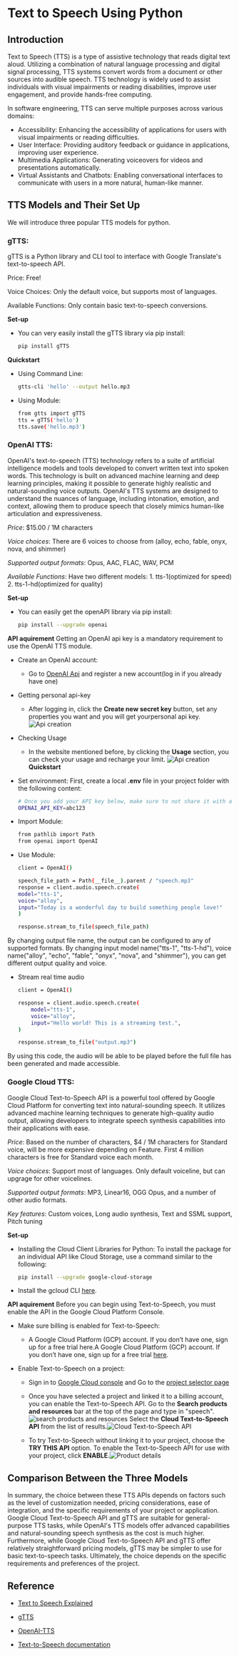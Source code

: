 # Text to Speech Using Python

## Introduction

Text to Speech (TTS) is a type of assistive technology that reads digital text aloud. Utilizing a combination of natural language processing and digital signal processing, TTS systems convert words from a document or other sources into audible speech. TTS technology is widely used to assist individuals with visual impairments or reading disabilities, improve user engagement, and provide hands-free computing.

In software engineering, TTS can serve multiple purposes across various domains:
- Accessibility: Enhancing the accessibility of applications for users with visual impairments or reading difficulties.
- User Interface: Providing auditory feedback or guidance in applications, improving user experience.
- Multimedia Applications: Generating voiceovers for videos and presentations automatically.
- Virtual Assistants and Chatbots: Enabling conversational interfaces to communicate with users in a more natural, human-like manner.

## TTS Models and Their Set Up

We will introduce three popular TTS models for python. 

### gTTS:

gTTS is a Python library and CLI tool to interface with Google Translate's text-to-speech API. 

Price: Free!

Voice Choices: Only the default voice, but supports most of languages.

Available Functions: Only contain basic text-to-speech conversions.

**Set-up**

- You can very easily install the gTTS library via pip install: 

    ```bash
    pip install gTTS
    ```

**Quickstart**

- Using Command Line:
    ```bash
    gtts-cli 'hello' --output hello.mp3
    ```

- Using Module:
    ```bash
    from gtts import gTTS
    tts = gTTS('hello')
    tts.save('hello.mp3')
    ```

### OpenAI TTS:


OpenAI's text-to-speech (TTS) technology refers to a suite of artificial intelligence models and tools developed to convert written text into spoken words. This technology is built on advanced machine learning and deep learning principles, making it possible to generate highly realistic and natural-sounding voice outputs. OpenAI's TTS systems are designed to understand the nuances of language, including intonation, emotion, and context, allowing them to produce speech that closely mimics human-like articulation and expressiveness.


*Price*: 	$15.00 / 1M characters

*Voice choices*: There are 6 voices to choose from (alloy, echo, fable, onyx, nova, and shimmer)

*Supported output formats*: Opus, AAC, FLAC, WAV, PCM

*Available Functions*: Have two different models: 1. tts-1(optimized for speed) 2. tts-1-hd(optimized for quality)


**Set-up**

- You can easily get the openAPI library via pip install: 

    ```bash
    pip install --upgrade openai
    ```

**API aquirement**
Getting an OpenAI api key is a mandatory requirement to use the OpenAI TTS module.
- Create an OpenAI account:
    - Go to [OpenAI Api](https://platform.openai.com/api-keys/) and register a new account(log in if you already have one)
- Getting personal api-key
    - After logging in, click the **Create new secret key** button, set any properties you want and you will get    yourpersonal api key.
    ![Api creation](Text_to_Speech_openAI_api.png)
- Checking Usage
    - In the website mentioned before, by clicking the **Usage** section, you can check your usage and recharge your limit.
    ![Api creation](Text_to_Speech_openAI_usage.png)
**Quickstart**

- Set environment:
First, create a local **.env** file in your project folder with the following content:
    ```bash
    # Once you add your API key below, make sure to not share it with anyone! The API key should remain private.
    OPENAI_API_KEY=abc123
    ```

- Import Module:
    ```bash
    from pathlib import Path
    from openai import OpenAI
    ```

- Use Module:
    ```bash
    client = OpenAI()

    speech_file_path = Path(__file__).parent / "speech.mp3"
    response = client.audio.speech.create(
    model="tts-1",
    voice="alloy",
    input="Today is a wonderful day to build something people love!"
    )

    response.stream_to_file(speech_file_path)
    ```
By changing output file name, the output can be configured to any of supported formats. By changing input model name("tts-1", "tts-1-hd"), voice name("alloy", "echo", "fable", "onyx", "nova", and "shimmer"), you can get different output quality and voice.

- Stream real time audio
    ```bash
    client = OpenAI()

    response = client.audio.speech.create(
        model="tts-1",
        voice="alloy",
        input="Hello world! This is a streaming test.",
    )

    response.stream_to_file("output.mp3")
    ```
By using this code, the audio will be able to be played before the full file has been generated and made accessible.



### Google Cloud TTS:

Google Cloud Text-to-Speech API is a powerful tool offered by Google Cloud Platform for converting text into natural-sounding speech. It utilizes advanced machine learning techniques to generate high-quality audio output, allowing developers to integrate speech synthesis capabilities into their applications with ease.


*Price*: Based on the number of characters, $4 / 1M characters for Standard voice, will be more expensive depending on Feature. First 4 million characters is free for Standard voice each month.

*Voice choices*: Support most of languages. Only default voiceline, but can upgrage for other voicelines.

*Supported output formats*: MP3, Linear16, OGG Opus, and a number of other audio formats.

*Key features*: Custom voices, Long audio synthesis, Text and SSML support, Pitch tuning

**Set-up**

- Installing the Cloud Client Libraries for Python:
To install the package for an individual API like Cloud Storage, use a command similar to the following:
    ```bash
    pip install --upgrade google-cloud-storage
    ```

- Install the gcloud CLI [here](https://cloud.google.com/sdk/docs/install).

**API aquirement**
Before you can begin using Text-to-Speech, you must enable the API in the Google Cloud Platform Console. 

- Make sure billing is enabled for Text-to-Speech:
    - A Google Cloud Platform (GCP) account. If you don’t have one, sign up for a free trial here.A Google Cloud Platform (GCP) account. If you don’t have one, sign up for a free trial [here](https://cloud.google.com/free?hl=en).

- Enable Text-to-Speech on a project:
    - Sign in to [Google Cloud console](https://console.cloud.google.com/?_ga=2.129120079.235760447.1710698738-1413217027.1710698726&_gl=1*kikz2f*_up*MQ..&gclid=Cj0KCQjwhtWvBhD9ARIsAOP0GojMbBDoPoxjjjBzHoMMO_J0Q0Px3S3uaXCqBS0b4HzfBOtlK0klpAQaAkwMEALw_wcB&gclsrc=aw.ds) and Go to the [project selector page](https://console.cloud.google.com/projectselector2/home/dashboard?_ga=2.128728655.235760447.1710698738-1413217027.1710698726&_gl=1*195xabo*_up*MQ..&gclid=Cj0KCQjwhtWvBhD9ARIsAOP0GojMbBDoPoxjjjBzHoMMO_J0Q0Px3S3uaXCqBS0b4HzfBOtlK0klpAQaAkwMEALw_wcB&gclsrc=aw.ds)
    
    - Once you have selected a project and linked it to a billing account, you can enable the Text-to-Speech API. Go to the **Search products and resources** bar at the top of the page and type in "speech". ![search products and resources](Text_to_Speech_CloudAPI.png)
    Select the **Cloud Text-to-Speech API** from the list of results.![Cloud Text-to-Speech API](Text_to_Speech_CloudAPI_2.png)

    - To try Text-to-Speech without linking it to your project, choose the **TRY THIS API** option. To enable the Text-to-Speech API for use with your project, click **ENABLE**.![Product details](Text_to_Speech_CloudAPI_3.png)



## Comparison Between the Three Models

In summary, the choice between these TTS APIs depends on factors such as the level of customization needed, pricing considerations, ease of integration, and the specific requirements of your project or application. Google Cloud Text-to-Speech API and gTTS are suitable for general-purpose TTS tasks, while OpenAI's TTS models offer advanced capabilities and natural-sounding speech synthesis as the cost is much higher. Furthermore, while Google Cloud Text-to-Speech API and gTTS offer relatively straightforward pricing models, gTTS may be simpler to use for basic text-to-speech tasks. Ultimately, the choice depends on the specific requirements and preferences of the project.

## Reference

* [Text to Speech Explained](https://speechify.com/blog/text-to-speech-explained-a-comprehensive-guide/)

* [gTTS](https://pypi.org/project/gTTS/)

* [OpenAI-TTS](https://platform.openai.com/docs/guides/text-to-speech/)

* [Text-to-Speech documentation](https://cloud.google.com/text-to-speech/docs)